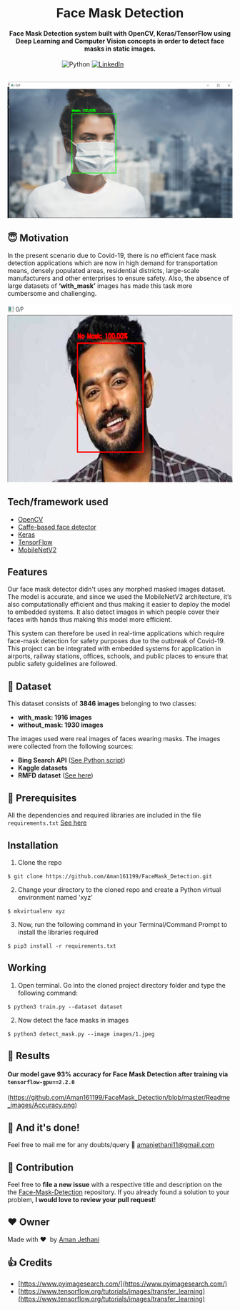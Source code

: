 <h1 align="center">Face Mask Detection</h1>

<div align= "center">
  <h4>Face Mask Detection system built with OpenCV, Keras/TensorFlow using Deep Learning and Computer Vision concepts in order to detect face masks in static images.</h4>
</div>

&nbsp;&nbsp;&nbsp;&nbsp;&nbsp;&nbsp;&nbsp;&nbsp;&nbsp;&nbsp;&nbsp;&nbsp;&nbsp;&nbsp;&nbsp;&nbsp;&nbsp;&nbsp;&nbsp;&nbsp;&nbsp;&nbsp;&nbsp;&nbsp;&nbsp;&nbsp;&nbsp;&nbsp;&nbsp;&nbsp;
![Python](https://img.shields.io/badge/python-v3.6+-blue.svg)
[![LinkedIn](https://img.shields.io/badge/-LinkedIn-black.svg?style=flat-square&logo=linkedin&colorB=555)](https://www.linkedin.com/in/aman-jethani-637425182)


&nbsp;&nbsp;&nbsp;&nbsp;&nbsp;&nbsp;&nbsp;&nbsp;&nbsp;&nbsp;&nbsp;&nbsp;&nbsp;&nbsp;&nbsp;&nbsp;&nbsp;&nbsp;&nbsp;&nbsp;&nbsp;&nbsp;&nbsp;&nbsp;&nbsp;&nbsp;&nbsp;&nbsp;&nbsp;&nbsp;&nbsp;&nbsp;&nbsp;&nbsp;&nbsp;
![Live Demo](https://github.com/Aman161199/FaceMask_Detection/blob/master/Readme_images/1.png)



## :innocent: Motivation
In the present scenario due to Covid-19, there is no efficient face mask detection applications which are now in high demand for transportation means, densely populated areas, residential districts, large-scale manufacturers and other enterprises to ensure safety. Also, the absence of large datasets of __‘with_mask’__ images has made this task more cumbersome and challenging.


<p align="center"><img src="https://github.com/Aman161199/FaceMask_Detection/blob/master/Readme_images/2.png" width="700" height="400"></p>


##  Tech/framework used

- [OpenCV](https://opencv.org/)
- [Caffe-based face detector](https://caffe.berkeleyvision.org/)
- [Keras](https://keras.io/)
- [TensorFlow](https://www.tensorflow.org/)
- [MobileNetV2](https://arxiv.org/abs/1801.04381)

##  Features
Our face mask detector didn't uses any morphed masked images dataset. The model is accurate, and since we used the MobileNetV2 architecture, it’s also computationally efficient and thus making it easier to deploy the model to embedded systems.
It also detect images in which people cover their faces with hands thus making this model more efficient.

This system can therefore be used in real-time applications which require face-mask detection for safety purposes due to the outbreak of Covid-19. This project can be integrated with embedded systems for application in airports, railway stations, offices, schools, and public places to ensure that public safety guidelines are followed.

## :file_folder: Dataset

This dataset consists of __3846 images__ belonging to two classes:
*	__with_mask: 1916 images__
*	__without_mask: 1930 images__

The images used were real images of faces wearing masks. The images were collected from the following sources:

* __Bing Search API__ ([See Python script](https://github.com/chandrikadeb7/Face-Mask-Detection/blob/master/search.py))
* __Kaggle datasets__
* __RMFD dataset__ ([See here](https://github.com/X-zhangyang/Real-World-Masked-Face-Dataset))

## :key: Prerequisites

All the dependencies and required libraries are included in the file <code>requirements.txt</code> [See here](https://github.com/Aman161199/FaceMask_Detection/blob/master/requirements.txt)

##  Installation
1. Clone the repo
```
$ git clone https://github.com/Aman161199/FaceMask_Detection.git
```

2. Change your directory to the cloned repo and create a Python virtual environment named 'xyz'
```
$ mkvirtualenv xyz
```

3. Now, run the following command in your Terminal/Command Prompt to install the libraries required
```
$ pip3 install -r requirements.txt
```

##  Working

1. Open terminal. Go into the cloned project directory folder and type the following command:
```
$ python3 train.py --dataset dataset
```

2. Now detect the face masks in images
```
$ python3 detect_mask.py --image images/1.jpeg
```
 
## :key: Results

#### Our model gave 93% accuracy for Face Mask Detection after training via <code>tensorflow-gpu==2.2.0</code>

(https://github.com/Aman161199/FaceMask_Detection/blob/master/Readme_images/Accuracy.png)



## :clap: And it's done!
Feel free to mail me for any doubts/query
:email: amanjethani11@gmail.com

## :handshake: Contribution
Feel free to **file a new issue** with a respective title and description on the the [Face-Mask-Detection](https://github.com/Aman161199/FaceMask_Detection/issues) repository. If you already found a solution to your problem, **I would love to review your pull request**!

## :heart: Owner
Made with :heart:&nbsp;  by [Aman Jethani](https://github.com/Aman161199)

## :+1: Credits
* [https://www.pyimagesearch.com/](https://www.pyimagesearch.com/)
* [https://www.tensorflow.org/tutorials/images/transfer_learning](https://www.tensorflow.org/tutorials/images/transfer_learning)

